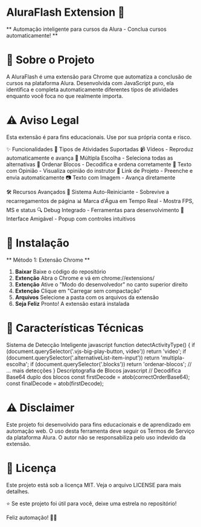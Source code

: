 # AluraFlash Extension 🚀 #
** Automação inteligente para cursos da Alura - Conclua cursos automaticamente! **

# 📖 Sobre o Projeto #
A AluraFlash é uma extensão para Chrome que automatiza a conclusão de cursos na plataforma Alura. Desenvolvida com JavaScript puro, ela identifica e completa automaticamente diferentes tipos de atividades enquanto você foca no que realmente importa.

# ⚠️ Aviso Legal #
Esta extensão é para fins educacionais. Use por sua própria conta e risco.

✨ Funcionalidades
🎯 Tipos de Atividades Suportadas
📹 Vídeos - Reproduz automaticamente e avança
🔘 Múltipla Escolha - Seleciona todas as alternativas
🧩 Ordenar Blocos - Decodifica e ordena corretamente
💬 Texto com Opinião - Visualiza opinião do instrutor
🔗 Link de Projeto - Preenche e envia automaticamente
📷 Texto com Imagem - Avança diretamente

🛠️ Recursos Avançados
🔄 Sistema Auto-Reiniciante - Sobrevive a recarregamentos de página
📊 Marca d'Água em Tempo Real - Mostra FPS, MS e status
🔍 Debug Integrado - Ferramentas para desenvolvimento
🎨 Interface Amigável - Popup com controles intuitivos


# 🚀 Instalação #
** Método 1: Extensão Chrome **
1. **Baixar** Baixe o código do repositório
2. **Extenção** Abra o Chrome e vá em chrome://extensions/
3. **Extenção** Ative o "Modo do desenvolvedor" no canto superior direito
4. **Extenção** Clique em "Carregar sem compactação"
5. **Arquivos** Selecione a pasta com os arquivos da extensão
6. **Seja Feliz** Pronto! A extensão estará instalada

# 🎯 Características Técnicas #
Sistema de Detecção Inteligente
javascript
function detectActivityType() {
    if (document.querySelector('.vjs-big-play-button, video')) return 'video';
    if (document.querySelector('.alternativeList-item-input')) return 'multipla-escolha';
    if (document.querySelector('.blocks')) return 'ordenar-blocos';
    // ... mais detecções
}
Descriptografia de Blocos
javascript
// Decodifica Base64 duplo dos blocos
const firstDecode = atob(correctOrderBase64);
const finalDecode = atob(firstDecode);
# ⚠️ Disclaimer #
Este projeto foi desenvolvido para fins educacionais e de aprendizado em automação web. O uso desta ferramenta deve seguir os Termos de Serviço da plataforma Alura. O autor não se responsabiliza pelo uso indevido da extensão.



# 📄 Licença #
Este projeto está sob a licença MIT. Veja o arquivo LICENSE para mais detalhes.

⭐ Se este projeto foi útil para você, deixe uma estrela no repositório!

Feliz automação! 🚀🎯


